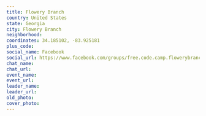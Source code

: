 ```yaml
---
title: Flowery Branch
country: United States
state: Georgia
city: Flowery Branch
neighborhood: 
coordinates: 34.185102, -83.925181
plus_code:
social_name: Facebook
social_url: https://www.facebook.com/groups/free.code.camp.flowerybranchga
chat_name:
chat_url:
event_name:
event_url:
leader_name:
leader_url:
old_photo: 
cover_photo:
---
```

